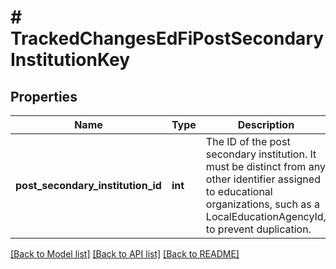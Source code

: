 # # TrackedChangesEdFiPostSecondaryInstitutionKey

## Properties

Name | Type | Description | Notes
------------ | ------------- | ------------- | -------------
**post_secondary_institution_id** | **int** | The ID of the post secondary institution. It must be distinct from any other identifier assigned to educational organizations, such as a LocalEducationAgencyId, to prevent duplication. | [optional]

[[Back to Model list]](../../README.md#models) [[Back to API list]](../../README.md#endpoints) [[Back to README]](../../README.md)
